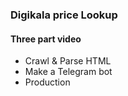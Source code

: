### Digikala price Lookup

#### Three part video

- Crawl & Parse HTML
- Make a Telegram bot
- Production
